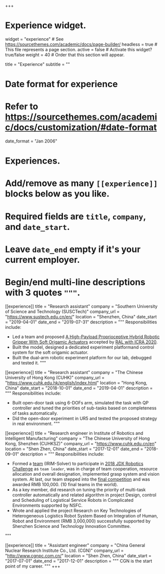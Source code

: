 +++
# Experience widget.
widget = "experience"  # See https://sourcethemes.com/academic/docs/page-builder/
headless = true  # This file represents a page section.
active = false  # Activate this widget? true/false
weight = 40  # Order that this section will appear.

title = "Experience"
subtitle = ""

# Date format for experience
#   Refer to https://sourcethemes.com/academic/docs/customization/#date-format
date_format = "Jan 2006"

# Experiences.
#   Add/remove as many `[[experience]]` blocks below as you like.
#   Required fields are `title`, `company`, and `date_start`.
#   Leave `date_end` empty if it's your current employer.
#   Begin/end multi-line descriptions with 3 quotes `"""`.
[[experience]]
  title = "Research assistant"
  company = "Southern University of Science and Technology (SUSCTech)"
  company_url = "https://www.sustech.edu.cn/en/"
  location = "Shenzhen, China"
  date_start = "2019-04-01"
  date_end = "2019-07-31"
  description = """
  Responsibilities include:

  * Led a team and proposed [A High-Payload Proprioceptive Hybrid Robotic Gripper With Soft Origamic Actuators](https://ieeexplore.ieee.org/document/9000583) accepted by [RAL with ICRA 2020](https://www.icra2020.org/).
  * Built the model, designed a dedicated experiment platformand control system for the soft origamic actuator.
  * Built the dual-arm robotic experiment platform for our lab, debugged and tested it.
  """

[[experience]]
  title = "Research assistant"
  company = "The Chinese University of Hong Kong (CUHK)"
  company_url = "https://www.cuhk.edu.hk/english/index.html"
  location = "Hong Kong, China"
  date_start = "2018-10-01"
  date_end = "2019-04-01"
  description = """
  Responsibilities include:

  * Built open-door task using 6-DOFs arm, simulated the task with QP controller and tuned the priorities of sub-tasks based on completeness of tasks automatically.
  * Did the open-door experiment in UR5 and tested the proposed strategy in real environment.
"""

[[experience]]
  title = "Research engineer in Institute of Robotics and Intelligent Manufacturing"
  company = "The Chinese University of Hong Kong, Shenzhen (CUHKSZ)"
  company_url = "https://www.cuhk.edu.cn/en"
  location = "Shen Zhen, China"
  date_start = "2017-12-01"
  date_end = "2018-09-01"
  description = """
  Responsibilities include:
  * Formed a [team](https://www.youtube.com/watch?v=T4PI8_2vQts) (IRIM-Solver) to participate in [2018 JDX Robotics Challenge](https://x.jdwl.com/onLineActivities/jrc/game_intro) as ``team leader``, was in charge of team cooperation, resource allocation and overall designation, implemented grasp system and vision system. At last, our team stepped into the [final competition](https://www.youtube.com/watch?v=mOpuo9NZHVg) and was awarded RMB 100,000. (10 final teams in the world).
  * As a key member, did research on tuning the priority of multi-task controller automatically and related algorithm in project Design, control and Scheduling of Logistical Service Robots in Complicated Environments supported by NSFC.
  * Wrote and applied the project Research on Key Technologies of Heterogeneous Logistics Robot System Based on Integration of Human, Robot and Environment (RMB 3,000,000) successfully supported by Shenzhen Science and Technology Innovation Committee.

  """

[[experience]]
  title = "Assistant engineer"
  company = "China General Nuclear Research Institute Co., Ltd. (CGN)"
  company_url = "http://www.cgnpc.com.cn/"
  location = "Shen Zhen, China"
  date_start = "2017-07-01"
  date_end = "2017-12-01"
  description = """
  CGN is the start point of my career.
  """
+++
